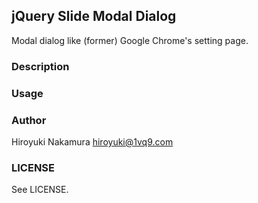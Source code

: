jQuery Slide Modal Dialog
-------------------------

Modal dialog like (former) Google Chrome's setting page.

### Description

### Usage

### Author

Hiroyuki Nakamura <hiroyuki@1vq9.com>

### LICENSE

See LICENSE.

